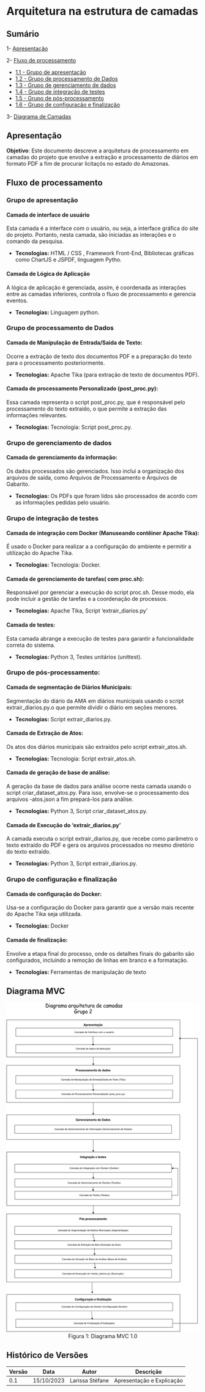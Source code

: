 # Arquitetura na estrutura de camadas

## Sumário
1- [Apresentação](#1--Apresentação)

2- [Fluxo de processamento](#1--Fluxo-processamento)

 *   [1.1 - Grupo de apresentação ](#2.1---Grupo-de-apresentação)
 *   [1.2 - Grupo de processamento de Dados ](#2.2---Grupo-de-processamento-de-Dados)
 *   [1.3 - Grupo de gerenciamento de dados ](#2.3---Grupo-de-gerenciamento-de-dados)
 *   [1.4 - Grupo de integração de testes](#2.4---Grupo-de-integração-de-testes)
 *   [1.5 - Grupo de pós-processamento](#2.5---Grupo-de-pós-processamento)
 *   [1.6 - Grupo de configuração e finalização](#2.6---Grupo-de-configuração-e-finalização)

3- [Diagrama de Camadas ](#3--Diagrama-Camadas)

## Apresentação

**Objetivo**: Este documento descreve a arquitetura de processamento em camadas do projeto que envolve a extração e processamento de diários em formato PDF a fim de procurar licitaçõs no estado do Amazonas.

## Fluxo de processamento

### Grupo de apresentação

#### Camada de interface de usuário
Esta camada é a interface com o usuário, ou seja, a interface gráfica do site do projeto. Portanto, nesta camada, são iniciadas as interações e o comando da pesquisa.

* **Tecnologias:** HTML / CSS , Framework Front-End, Bibliotecas gráficas como ChartJS e JSPDF, linguagem Pytho.

#### Camada de Lógica de Aplicação
A lógica de aplicação é gerenciada, assim, é coordenada as interações entre as camadas inferiores, controla o fluxo de processamento e gerencia eventos.

* **Tecnologias:** Linguagem python.

### Grupo de processamento de Dados

#### Camada de Manipulação de Entrada/Saida de Texto:
Ocorre a extração de texto dos documentos PDF e a preparação do texto para o processamento posteriormente.

* **Tecnologias:** Apache Tika (para extração de texto de documentos PDF).

#### Camada de processamento Personalizado (post_proc.py): 
Essa camada representa o script post_proc.py, que é responsável pelo processamento do texto extraído, o que permite a extração das informações relevantes.

* **Tecnologias:** Tecnologia: Script post_proc.py.

### Grupo de gerenciamento de dados

#### Camada de gerenciamento da informação:
Os dados processados são gerenciados. Isso inclui a organização dos arquivos de saída, como Arquivos de Processamento e Arquivos de Gabarito.

* **Tecnologias:** Os PDFs que foram lidos são processados de acordo com as informações pedidas pelo usuário.

### Grupo de integração de testes

#### Camada de integração com Docker (Manuseando contêiner Apache Tika):
É usado o Docker para realizar a a configuração do ambiente e permitir a utilização do Apache Tika.

* **Tecnologias:** Tecnologia: Docker.

#### Camada de gerenciamento de tarefas( com proc.sh):
Responsável por gerenciar a execução do script proc.sh. Desse modo, ela pode incluir a gestão de tarefas e a coordenação de processos.

* **Tecnologias:** Apache Tika, Script ‘extrair_diarios.py’

#### Camada de testes:
Esta camada abrange a execução de testes para garantir a funcionalidade correta do sistema.

* **Tecnologias:** Python 3, Testes unitários (unittest).

### Grupo de pós-processamento:

#### Camada de segmentação de Diários Municipais:
Segmentação do diário da AMA em diários municipais usando o script extrair_diarios.py.o que permite dividir o diário em seções menores.

* **Tecnologias:** Script extrair_diarios.py.

#### Camada de Extração de Atos:
Os atos dos diários municipais são extraídos pelo script extrair_atos.sh.

* **Tecnologias:** Tecnologia: Script extrair_atos.sh.

#### Camada de geração de base de análise:
A geração da base de dados para análise ocorre nesta camada usando o script criar_dataset_atos.py. Para isso, envolve-se o processamento dos arquivos -atos.json a fim prepará-los para análise.

* **Tecnologias:** Python 3, Script criar_dataset_atos.py.

#### Camada de Execução do ‘extrair_diarios.py’
A camada executa o script extrair_diarios.py, que recebe como parâmetro o texto extraído do PDF e gera os arquivos processados no mesmo diretório do texto extraído.

* **Tecnologias:** Python 3, Script extrair_diarios.py.

### Grupo de configuração e finalização

#### Camada de configuração do Docker:
Usa-se a configuração do Docker para garantir que a versão mais recente do Apache Tika seja utilizada.

* **Tecnologias:** Docker

#### Camada de finalização:
Envolve a etapa final do processo, onde os detalhes finais do gabarito são configurados, incluindo a remoção de linhas em branco e a formatação.

* **Tecnologias:** Ferramentas de manipulação de texto

## Diagrama MVC

<div align="center">
  <img src="Arquitetura de camadas.png">
  Figura 1: Diagrama MVC 1.0
</div>

## Histórico de Versões

| Versão  |  Data  | Autor  |  Descrição  |
| ------------------- | ------------------- | ------------------- | ------------------- |
| 0.1 | 15/10/2023  | Larissa Stéfane | Apresentação e Explicação |












